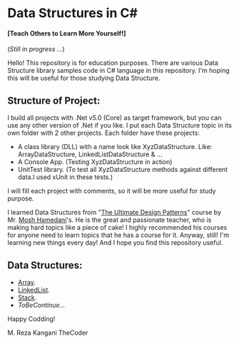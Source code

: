 # Data Structures in C#
#### [Teach Others to Learn More Yourself!]

(*Still in progress ...*)

Hello!
This repository is for education purposes. There are various Data Structure library samples code in C# language in this repository. I'm hoping this will be useful for those studying Data Structure.

## Structure of Project:
I build all projects with .Net v5.0 (Core) as target framework, but you can use any other version of .Net if you like. I put each Data Structure topic in its own folder with 2 other projects. Each folder have these projects:
* A class library (DLL) with a name look like XyzDataStructure. Like: ArrayDataStructure, LinkedListDataStructure & ...
* A Console App. (Testing XyzDataStructure in action)
* UnitTest library. (To test all XyzDataStructure methods against different data.I used xUnit in these tests.)

I will fill each project with comments, so it will be more useful for study purpose.

I learned Data Structures from "[The Ultimate Design Patterns](https://codewithmosh.com/p/design-patterns/ "The Ultimate Design Patterns")" course by Mr. [Mosh Hamedani](https://codewithmosh.com/ "Mosh Hamedani")'s. He is the great and passionate teacher, who is making hard topics like a piece of cake! I highly recommended his courses for anyone need to learn topics that he has a course for it. Anyway, still! I'm learning new things every day! And I hope you find this repository useful.

## Data Structures:
- [Array](https://github.com/MrkTheCoder/Data-Structures-In-CSharp/tree/master/001Array).
- [LinkedList](https://github.com/MrkTheCoder/Data-Structures-In-CSharp/tree/master/002LinkedList).
- [Stack](https://github.com/MrkTheCoder/Data-Structures-In-CSharp/tree/master/003Stack).
- *ToBeContinue...*


Happy Codding!

M. Reza Kangani TheCoder
